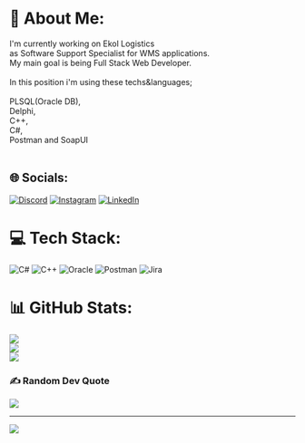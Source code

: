 # 💫 About Me:
I'm currently working on Ekol Logistics <br>as Software Support Specialist for WMS applications.<br>My main goal is being Full Stack Web Developer.<br><br>In this position i'm using these techs&languages;<br><br>PLSQL(Oracle DB),<br>Delphi,<br>C++,<br>C#,<br>Postman and SoapUI<br><br>


## 🌐 Socials:
[![Discord](https://img.shields.io/badge/Discord-%237289DA.svg?logo=discord&logoColor=white)](https://discord.gg/RaiderFox#6397) [![Instagram](https://img.shields.io/badge/Instagram-%23E4405F.svg?logo=Instagram&logoColor=white)](https://instagram.com/enesnayci) [![LinkedIn](https://img.shields.io/badge/LinkedIn-%230077B5.svg?logo=linkedin&logoColor=white)](https://linkedin.com/in/enes-nayci) 

# 💻 Tech Stack:
![C#](https://img.shields.io/badge/c%23-%23239120.svg?style=for-the-badge&logo=c-sharp&logoColor=white) ![C++](https://img.shields.io/badge/c++-%2300599C.svg?style=for-the-badge&logo=c%2B%2B&logoColor=white) ![Oracle](https://img.shields.io/badge/Oracle-F80000?style=for-the-badge&logo=oracle&logoColor=white) ![Postman](https://img.shields.io/badge/Postman-FF6C37?style=for-the-badge&logo=postman&logoColor=white) ![Jira](https://img.shields.io/badge/jira-%230A0FFF.svg?style=for-the-badge&logo=jira&logoColor=white)
# 📊 GitHub Stats:
![](https://github-readme-stats.vercel.app/api?username=enesnayci&theme=gotham&hide_border=false&include_all_commits=false&count_private=false)<br/>
![](https://github-readme-streak-stats.herokuapp.com/?user=enesnayci&theme=gotham&hide_border=false)<br/>
![](https://github-readme-stats.vercel.app/api/top-langs/?username=enesnayci&theme=gotham&hide_border=false&include_all_commits=false&count_private=false&layout=compact)

### ✍️ Random Dev Quote
![](https://quotes-github-readme.vercel.app/api?type=horizontal&theme=radical)

---
[![](https://visitcount.itsvg.in/api?id=enesnayci&icon=0&color=0)](https://visitcount.itsvg.in)

<!-- Proudly created with GPRM ( https://gprm.itsvg.in ) -->

